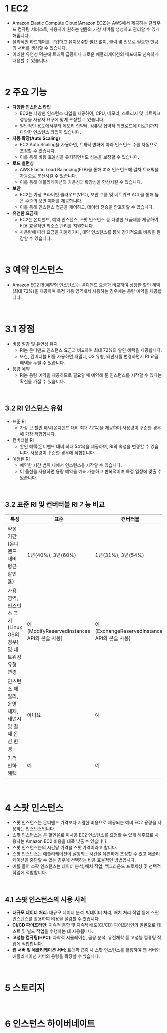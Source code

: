 # 1 EC2

- Amazon Elastic Compute Cloud(Amazon EC2)는 AWS에서 제공하는 클라우드 컴퓨팅 서비스로, 사용자가 원하는 만큼의 가상 서버를 생성하고 관리할 수 있게 해줍니다.
- 물리적인 하드웨어를 구입하고 유지보수할 필요 없이, 클릭 몇 번으로 필요한 만큼의 서버를 생성할 수 있습니다.
- 이러한 유연성 덕분에 트래픽 급증이나 새로운 애플리케이션의 배포에도 신속하게 대응할 수 있습니다.

<br>

# 2 주요 기능

- **다양한 인스턴스 타입**
	- EC2는 다양한 인스턴스 타입을 제공하여, CPU, 메모리, 스토리지 및 네트워크 성능을 사용자 요구에 맞게 조정할 수 있습니다. 
	- 일반적인 용도에서부터 메모리 집약적, 컴퓨팅 집약적 워크로드에 이르기까지 다양한 인스턴스 타입이 있습니다.
- **자동 확장(Auto Scaling)**
	- EC2 Auto Scaling을 사용하면, 트래픽 변화에 따라 인스턴스 수를 자동으로 조정할 수 있습니다. 
	- 이를 통해 비용 효율성을 유지하면서도 성능을 보장할 수 있습니다.
- **로드 밸런싱**
	- AWS Elastic Load Balancing(ELB)을 통해 여러 인스턴스에 걸쳐 트래픽을 자동으로 분산시킬 수 있습니다. 
	- 이를 통해 애플리케이션의 가용성과 확장성을 향상시킬 수 있습니다.
- **보안**
	- EC2는 가상 프라이빗 클라우드(VPC), 보안 그룹 및 네트워크 ACL을 통해 높은 수준의 보안 제어를 제공합니다. 
	- 이를 통해 인스턴스 접근을 제어하고, 데이터 전송을 암호화할 수 있습니다.
- **유연한 요금제**
	- EC2는 온디맨드, 예약 인스턴스, 스팟 인스턴스 등 다양한 요금제를 제공하여 비용 효율적인 리소스 관리를 지원합니다.
	- 사용량에 따라 요금을 지불하거나, 예약 인스턴스를 통해 장기적으로 비용을 절감할 수 있습니다.

<br>

# 3 예약 인스턴스

- Amazon EC2 RI(예약형 인스턴스)는 온디맨드 요금과 비교하여 상당한 할인 혜택(최대 72%)을 제공하며 특정 가용 영역에서 사용하는 경우에는 용량 예약을 제공합니다.

<br>

# 3.1 장점

- 비용 절감 및 유연성 유지
	- RI는 온디맨드 인스턴스 요금과 비교하여 최대 72%의 할인 혜택을 제공합니다. 
	- 또한, 컨버터블 RI를 사용하면 패밀리, OS 유형, 테넌시를 변경하면서 RI 요금 혜택을 누릴 수 있습니다.
- 용량 예약
	- RI는 용량 예약을 제공하므로 필요할 때 예약해 둔 인스턴스를 시작할 수 있다는 확신을 가질 수 있습니다.

<br>

## 3.2 RI 인스턴스 유형

- 표준 RI
	- 가장 큰 할인 혜택(온디맨드 대비 최대 72%)을 제공하며 사용량이 꾸준한 경우에 가장 적합합니다.
- 컨버터블 RI
	- 할인 혜택(온디맨드 대비 최대 54%)을 제공하며, RI의 속성을 변경할 수 있습니다. 사용량이 꾸준한 경우에 적합합니다.
- 예정된 RI
	- 예약한 시간 범위 내에서 인스턴스를 시작할 수 있습니다.
	- 이 옵션을 사용하면 용량 예약을 예측 가능하고 반복적이며 특정 일정에 맞출 수 있습니다.

<br>

## 3.2 표준 RI 및 컨버터블 RI 기능 비교

|특성|표준|컨버터블|
|---|---|---|
|약정 기간(온디맨드 대비 평균 할인율)|1년(40%), 3년(60%)|1년(31%), 3년(54%)|
|가용 영역, 인스턴스 크기(Linux OS의 경우) 및 네트워킹 유형 변경|예(ModifyReservedInstances API와 콘솔 사용)|예(ExchangeReservedInstances API와 콘솔 사용)|
|인스턴스 패밀리, 운영 체제, 테넌시 및 결제 옵션 변경|아니요|예|
|가격 인하 혜택|예|예|

<br>

# 4 스팟 인스턴스

- 스팟 인스턴스는 온디맨드 가격보다 저렴한 비용으로 제공되는 예비 EC2 용량을 사용하는 인스턴스입니다.
- 스팟 인스턴스는 큰 할인율로 미사용 EC2 인스턴스를 요청할 수 있게 해주므로 사용자는 Amazon EC2 비용을 대폭 낮출 수 있습니다.
- 스팟 인스턴스는의 시간당 가격을 스팟 가격이라고 합니다. 
- 스팟 인스턴스는 애플리케이션이 실행되는 시간을 유연하게 조정할 수 있고 애플리케이션을 중단할 수 있는 경우에 선택하는 비용 효율적인 방법입니다.
- 예를 들어 스팟 인스턴스는 데이터 분석, 배치 작업, 백그라운드 프로세싱 및 선택적 작업에 적합합니다. 

<br>

## 4.1 스팟 인스턴스의 사용 사례

- **대규모 데이터 처리**: 대규모 데이터 분석, 빅데이터 처리, 배치 처리 작업 등에 스팟 인스턴스를 활용하여 비용을 절감할 수 있습니다.
- **CI/CD 파이프라인**: 지속적 통합 및 지속적 배포(CI/CD) 파이프라인의 일환으로 테스트 및 빌드 작업을 수행하는 데 사용됩니다.
- **고성능 컴퓨팅(HPC)**: 과학적 시뮬레이션, 금융 분석, 유전체학 등 고성능 컴퓨팅 작업에 적합합니다.
- **웹 서버 및 애플리케이션 서버**: 트래픽 급증 시 스팟 인스턴스를 활용하여 웹 서버와 애플리케이션 서버의 용량을 확장할 수 있습니다.

<br>

# 5 스토리지

<br>

# 6 인스턴스 하이버네이트

<br>